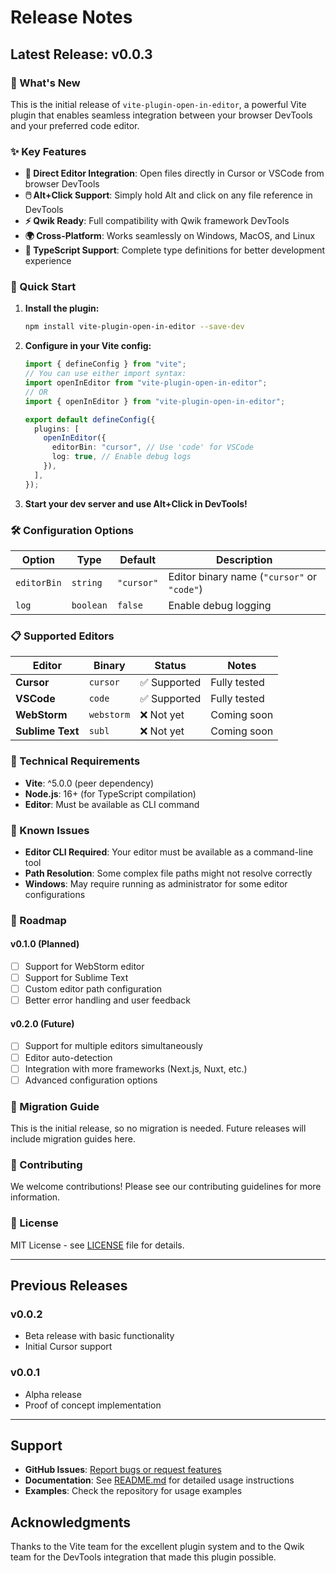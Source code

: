 # Release Notes

## Latest Release: v0.0.3

### 🎉 What's New

This is the initial release of `vite-plugin-open-in-editor`, a powerful Vite plugin that enables seamless integration between your browser DevTools and your preferred code editor.

### ✨ Key Features

- **🔗 Direct Editor Integration**: Open files directly in Cursor or VSCode from browser DevTools
- **🖱️ Alt+Click Support**: Simply hold Alt and click on any file reference in DevTools
- **⚡ Qwik Ready**: Full compatibility with Qwik framework DevTools
- **🌍 Cross-Platform**: Works seamlessly on Windows, MacOS, and Linux
- **📝 TypeScript Support**: Complete type definitions for better development experience

### 🚀 Quick Start

1. **Install the plugin:**

   ```bash
   npm install vite-plugin-open-in-editor --save-dev
   ```

2. **Configure in your Vite config:**

   ```typescript
   import { defineConfig } from "vite";
   // You can use either import syntax:
   import openInEditor from "vite-plugin-open-in-editor";
   // OR
   import { openInEditor } from "vite-plugin-open-in-editor";

   export default defineConfig({
     plugins: [
       openInEditor({
         editorBin: "cursor", // Use 'code' for VSCode
         log: true, // Enable debug logs
       }),
     ],
   });
   ```

3. **Start your dev server and use Alt+Click in DevTools!**

### 🛠️ Configuration Options

| Option      | Type      | Default    | Description                                 |
| ----------- | --------- | ---------- | ------------------------------------------- |
| `editorBin` | `string`  | `"cursor"` | Editor binary name (`"cursor"` or `"code"`) |
| `log`       | `boolean` | `false`    | Enable debug logging                        |

### 📋 Supported Editors

| Editor           | Binary     | Status       | Notes        |
| ---------------- | ---------- | ------------ | ------------ |
| **Cursor**       | `cursor`   | ✅ Supported | Fully tested |
| **VSCode**       | `code`     | ✅ Supported | Fully tested |
| **WebStorm**     | `webstorm` | ❌ Not yet   | Coming soon  |
| **Sublime Text** | `subl`     | ❌ Not yet   | Coming soon  |

### 🔧 Technical Requirements

- **Vite**: ^5.0.0 (peer dependency)
- **Node.js**: 16+ (for TypeScript compilation)
- **Editor**: Must be available as CLI command

### 🐛 Known Issues

- **Editor CLI Required**: Your editor must be available as a command-line tool
- **Path Resolution**: Some complex file paths might not resolve correctly
- **Windows**: May require running as administrator for some editor configurations

### 🔮 Roadmap

#### v0.1.0 (Planned)

- [ ] Support for WebStorm editor
- [ ] Support for Sublime Text
- [ ] Custom editor path configuration
- [ ] Better error handling and user feedback

#### v0.2.0 (Future)

- [ ] Support for multiple editors simultaneously
- [ ] Editor auto-detection
- [ ] Integration with more frameworks (Next.js, Nuxt, etc.)
- [ ] Advanced configuration options

### 📝 Migration Guide

This is the initial release, so no migration is needed. Future releases will include migration guides here.

### 🤝 Contributing

We welcome contributions! Please see our contributing guidelines for more information.

### 📄 License

MIT License - see [LICENSE](LICENSE) file for details.

---

## Previous Releases

### v0.0.2

- Beta release with basic functionality
- Initial Cursor support

### v0.0.1

- Alpha release
- Proof of concept implementation

---

## Support

- **GitHub Issues**: [Report bugs or request features](https://github.com/mikextch/vite-plugin-open-in-editor/issues)
- **Documentation**: See [README.md](README.md) for detailed usage instructions
- **Examples**: Check the repository for usage examples

## Acknowledgments

Thanks to the Vite team for the excellent plugin system and to the Qwik team for the DevTools integration that made this plugin possible.
